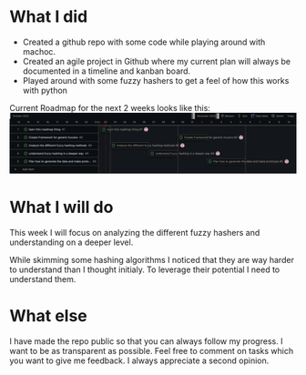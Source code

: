 # What I did

- Created a github repo with some code while playing around with machoc.
- Created an agile project in Github where my current plan will always be documented in a timeline and kanban board.
- Played around with some fuzzy hashers to get a feel of how this works with python

Current Roadmap for the next 2 weeks looks like this:
![Alt text](Attachements/image.png)

# What I will do

This week I will focus on analyzing the different fuzzy hashers and understanding on a deeper level.

While skimming some hashing algorithms I noticed that they are way harder to understand than I thought initialy. To leverage their potential I need to understand them.

# What else

I have made the repo public so that you can always follow my progress. I want to be as transparent as possible. Feel free to comment on tasks which you want to give me feedback. I always appreciate a second opinion.
